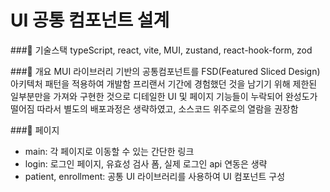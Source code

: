 # UI 공통 컴포넌트 설계


###📌 기술스택
typeScript, react, vite, MUI, zustand, react-hook-form, zod

###📌 개요
MUI 라이브러리 기반의 공통컴포넌트를 FSD(Featured Sliced Design) 아키텍처 패턴을 적용하여 개발함
프리랜서 기간에 경험했던 것을 남기기 위해 제한된 일부분만을 가져와 구현한 것으로 디테일한 UI 및 페이지 기능들이 누락되어 완성도가 떨어짐
따라서 별도의 배포과정은 생략하였고, 소스코드 위주로의 열람을 권장함

###📌 페이지
* main: 각 페이지로 이동할 수 있는 간단한 링크
* login: 로그인 페이지, 유효성 검사 폼, 실제 로그인 api 연동은 생략
* patient, enrollment: 공통 UI 라이브러리를 사용하여 UI 컴포넌트 구성
